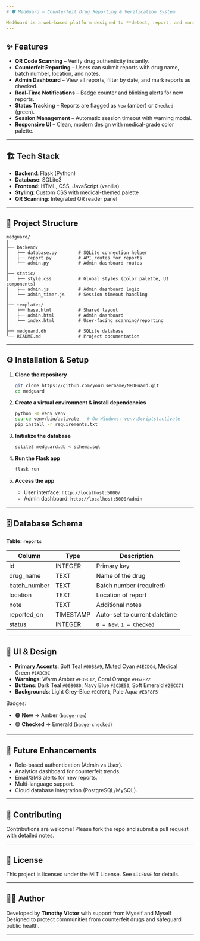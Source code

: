 ```yaml
---
# 🛡️ MedGuard – Counterfeit Drug Reporting & Verification System

MedGuard is a web-based platform designed to **detect, report, and manage counterfeit drugs**. It empowers users to scan drug packaging, verify authenticity, and submit reports of suspected counterfeit products. Administrators can review reports, mark them as checked, and monitor trends to protect public health.
---
```


## ✨ Features

- **QR Code Scanning** – Verify drug authenticity instantly.
- **Counterfeit Reporting** – Users can submit reports with drug name, batch number, location, and notes.
- **Admin Dashboard** – View all reports, filter by date, and mark reports as checked.
- **Real-Time Notifications** – Badge counter and blinking alerts for new reports.
- **Status Tracking** – Reports are flagged as `New` (amber) or `Checked` (green).
- **Session Management** – Automatic session timeout with warning modal.
- **Responsive UI** – Clean, modern design with medical-grade color palette.

---

## 🏗️ Tech Stack

- **Backend**: Flask (Python)
- **Database**: SQLite3
- **Frontend**: HTML, CSS, JavaScript (vanilla)
- **Styling**: Custom CSS with medical-themed palette
- **QR Scanning**: Integrated QR reader panel

---

## 📂 Project Structure

```
medguard/
│
├── backend/
│   ├── database.py        # SQLite connection helper
│   ├── report.py          # API routes for reports
│   └── admin.py           # Admin dashboard routes
│
├── static/
│   ├── style.css          # Global styles (color palette, UI components)
│   ├── admin.js           # Admin dashboard logic
│   └── admin_timer.js     # Session timeout handling
│
├── templates/
│   ├── base.html          # Shared layout
│   ├── admin.html         # Admin dashboard
│   └── index.html         # User-facing scanning/reporting
│
├── medguard.db            # SQLite database
└── README.md              # Project documentation
```

---

## ⚙️ Installation & Setup

1. **Clone the repository**

   ```bash
   git clone https://github.com/yourusername/MEDGuard.git
   cd medguard
   ```

2. **Create a virtual environment & install dependencies**

   ```bash
   python -m venv venv
   source venv/bin/activate   # On Windows: venv\Scripts\activate
   pip install -r requirements.txt
   ```

3. **Initialize the database**

   ```bash
   sqlite3 medguard.db < schema.sql
   ```

4. **Run the Flask app**

   ```bash
   flask run
   ```

5. **Access the app**
   - User interface: `http://localhost:5000/`
   - Admin dashboard: `http://localhost:5000/admin`

---

## 🗄️ Database Schema

**Table: `reports`**

| Column       | Type      | Description                  |
| ------------ | --------- | ---------------------------- |
| id           | INTEGER   | Primary key                  |
| drug_name    | TEXT      | Name of the drug             |
| batch_number | TEXT      | Batch number (required)      |
| location     | TEXT      | Location of report           |
| note         | TEXT      | Additional notes             |
| reported_on  | TIMESTAMP | Auto-set to current datetime |
| status       | INTEGER   | `0 = New`, `1 = Checked`     |

---

## 🎨 UI & Design

- **Primary Accents**: Soft Teal `#00B8A9`, Muted Cyan `#4ECDC4`, Medical Green `#1ABC9C`
- **Warnings**: Warm Amber `#F39C12`, Coral Orange `#E67E22`
- **Buttons**: Dark Teal `#008080`, Navy Blue `#2C3E50`, Soft Emerald `#2ECC71`
- **Backgrounds**: Light Grey-Blue `#ECF0F1`, Pale Aqua `#E8F8F5`

Badges:

- 🟠 **New** → Amber (`badge-new`)
- 🟢 **Checked** → Emerald (`badge-checked`)

---

## 🚀 Future Enhancements

- Role-based authentication (Admin vs User).
- Analytics dashboard for counterfeit trends.
- Email/SMS alerts for new reports.
- Multi-language support.
- Cloud database integration (PostgreSQL/MySQL).

---

## 🤝 Contributing

Contributions are welcome! Please fork the repo and submit a pull request with detailed notes.

---

## 📜 License

This project is licensed under the MIT License. See `LICENSE` for details.

---

## 🧑‍💻 Author

Developed by **Timothy Victor** with support from Myself and Myself  
Designed to protect communities from counterfeit drugs and safeguard public health.

---
